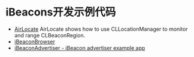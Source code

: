 # iBeacons开发示例代码

* [AirLocate](https://github.com/volca/AirLocate)
 AirLocate shows how to use CLLocationManager to monitor and range CLBeaconRegion.
* [iBeaconBrowser](https://github.com/lmjabreu/iBeaconBrowser)
* [iBeaconAdvertiser - iBeacon advertiser example app](https://github.com/lmjabreu/iBeaconAdvertiser)
